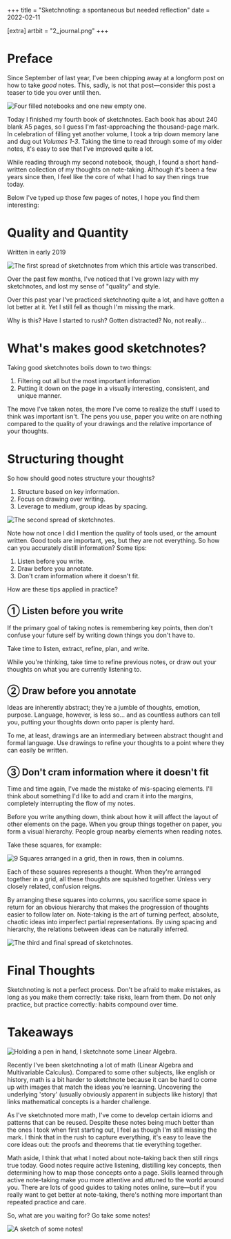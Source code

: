 +++
title = "Sketchnoting: a spontaneous but needed reflection"
date = 2022-02-11

[extra]
artbit = "2_journal.png"
+++

# Preface

Since September of last year, I've been chipping away at a longform post on how to take *good* notes. This, sadly, is not that post—consider this post a teaser to tide you over until then.

![Four filled notebooks and one new empty one.](/content/note-vols.jpg)

Today I finished my fourth book of sketchnotes. Each book has about 240 blank A5 pages, so I guess I'm fast-approaching the thousand-page mark. In celebration of filling yet another volume, I took a trip down memory lane and dug out *Volumes 1-3*. Taking the time to read through some of my older notes, it's easy to see that I've improved quite a lot.

While reading through my second notebook, though, I found a short hand-written collection of my thoughts on note-taking. Although it's been a few years since then, I feel like the core of what I had to say then rings true today.

Below I've typed up those few pages of notes, I hope you find them interesting:
<!-- more -->

<div class="boxed">

# Quality and Quantity

<div class="tag">Written in early 2019</div>

![The first spread of sketchnotes from which this article was transcribed.](/content/note-0.jpg)

Over the past few months, I've noticed that I've grown lazy with my sketchnotes, and lost my sense of "quality" and style.

Over this past year I've practiced sketchnoting quite a lot, and have gotten a lot better at it. Yet I still fell as though I'm missing the mark.

Why is this? Have I started to rush? Gotten distracted? No, not really...

# What's makes good sketchnotes?
Taking good sketchnotes boils down to two things:

1. Filtering out all but the most important information
2. Putting it down on the page in a visually interesting, consistent, and unique manner.

The move I've taken notes, the more I've come to realize the stuff I used to think was important isn't. The pens you use, paper you write on are nothing compared to the quality of your drawings and the relative importance of your thoughts.

# Structuring thought
So how should good notes structure your thoughts?

1. Structure based on key information.
2. Focus on drawing over writing.
3. Leverage to medium, group ideas by spacing.

![The second spread of sketchnotes.](/content/note-1.jpg)

Note how not once I did I mention the quality of tools used, or the amount written. Good tools are important, yes, but they are not everything. So how can you accurately distill information? Some tips:

1. Listen before you write.
2. Draw before you annotate.
3. Don't cram information where it doesn't fit.

How are these tips applied in practice?

## ① Listen before you write
If the primary goal of taking notes is remembering key points, then don't confuse your future self by writing down things you don't have to.

Take time to listen, extract, refine, plan, and write.

While you're thinking, take time to refine previous notes, or draw out your thoughts on what you are currently listening to.

## ② Draw before you annotate
Ideas are inherently abstract; they're a jumble of thoughts, emotion, purpose. Language, however, is less so... and as countless authors can tell you, putting your thoughts down onto paper is plenty hard.

To me, at least, drawings are an intermediary between abstract thought and formal language. Use drawings to refine your thoughts to a point where they can easily be written.

## ③ Don't cram information where it doesn't fit
Time and time again, I've made the mistake of mis-spacing elements. I'll think about something I'd like to add and cram it into the margins, completely interrupting the flow of my notes.

Before you write anything down, think about how it will affect the layout of other elements on the page. When you group things together on paper, you form a visual hierarchy. People group nearby elements when reading notes.

Take these squares, for example:

![9 Squares arranged in a grid, then in rows, then in columns.](/content/note-square.jpg)

Each of these squares represents a thought. When they're arranged together in a grid, all these thoughts are squished together. Unless very closely related, confusion reigns.

By arranging these squares into columns, you sacrifice some space in return for an obvious hierarchy that makes the progression of thoughts easier to follow later on. Note-taking is the art of turning perfect, absolute, chaotic ideas into imperfect partial representations. By using spacing and hierarchy, the relations between ideas can be naturally inferred.

![The third and final spread of sketchnotes.](/content/note-2.jpg)

# Final Thoughts
Sketchnoting is not a perfect process. Don't be afraid to make mistakes, as long as you make them correctly: take risks, learn from them. Do not only practice, but practice correctly: habits compound over time.

</div>

# Takeaways

![Holding a pen in hand, I sketchnote some Linear Algebra.](/content/note-lin.jpg)

Recently I've been sketchnoting a lot of math (Linear Algebra and Multivariable Calculus). Compared to some other subjects, like english or history, math is a bit harder to sketchnote because it can be hard to come up with images that match the ideas you're learning. Uncovering the underlying 'story' (usually obviously apparent in subjects like history) that links mathematical concepts is a harder challenge.

As I've sketchnoted more math, I've come to develop certain idioms and patterns that can be reused. Despite these notes being much better than the ones I took when first starting out, I feel as though I'm still missing the mark. I think that in the rush to capture everything, it's easy to leave the core ideas out: the proofs and theorems that tie everything together.

Math aside, I think that what I noted about note-taking back then still rings true today. Good notes require active listening, distilling key concepts, then determining how to map those concepts onto a page. Skills learned through active note-taking make you more attentive and attuned to the world around you. There are lots of good guides to taking notes online, sure—but if you really want to get better at note-taking, there's nothing more important than repeated practice and care.

So, what are you waiting for? Go take some notes!

![A sketch of some notes!](/content/note-meta.jpg)
